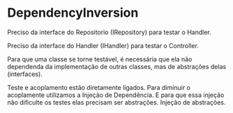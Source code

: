 # DependencyInversion

Preciso da interface do Repositorio (IRepository) para testar o Handler.

Preciso da interface do Handler (IHandler) para testar o Controller.

Para que uma classe se torne testável, é necessária que ela não dependenda da implementação de outras classes, mas de abstrações delas (interfaces).

Teste e acoplamento estão diretamente ligados. Para diminuir o acoplamente utilizamos a Injeção de Dependência. E para que essa injeção não dificulte
os testes elas precisam ser abstrações. Injeção de abstrações. 
